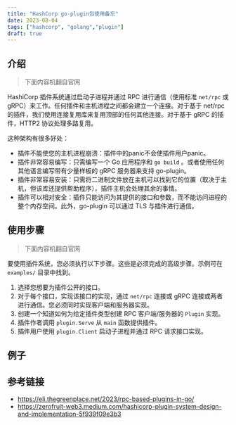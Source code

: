 ```yaml
---
title: "HashCorp go-plugin包使用备忘"
date: 2023-08-04
tags: ["hashcorp", "golang","plugin"]
draft: true
---
```

## 介绍

> 下面内容机翻自官网

HashiCorp 插件系统通过启动子进程并通过 RPC 进行通信（使用标准 `net/rpc` 或 gRPC）来工作。任何插件和主机进程之间都会建立一个连接。对于基于 net/rpc 的插件，我们使用连接复用库来复用顶部的任何其他连接。对于基于 gRPC 的插件，HTTP2 协议处理多路复用。

这种架构有很多好处：

- 插件不能使您的主机进程崩溃：插件中的panic不会使插件用户panic。
- 插件非常容易编写：只需编写一个 Go 应用程序和 `go build` 。或者使用任何其他语言编写带有少量样板的 gRPC 服务器来支持 go-plugin。
- 插件非常容易安装：只需将二进制文件放在主机可以找到它的位置（取决于主机，但该库还提供帮助程序），插件主机会处理其余的事情。
- 插件可以相对安全：插件只能访问为其提供的接口和参数，而不能访问进程的整个内存空间。此外，go-plugin 可以通过 TLS 与插件进行通信。

## 使用步骤

> 下面内容机翻自官网

要使用插件系统，您必须执行以下步骤。这些是必须完成的高级步骤。示例可在 `examples/` 目录中找到。

1. 选择您想要为插件公开的接口。
2. 对于每个接口，实现该接口的实现，通过 `net/rpc` 连接或 gRPC 连接或两者进行通信。您必须同时实现客户端和服务器实现。
3. 创建一个知道如何为给定插件类型创建 RPC 客户端/服务器的 `Plugin` 实现。
4. 插件作者调用 `plugin.Serve` 从 `main` 函数提供插件。
5. 插件用户使用 `plugin.Client` 启动子进程并通过 RPC 请求接口实现。

## 例子



## 参考链接
+ https://eli.thegreenplace.net/2023/rpc-based-plugins-in-go/
+ https://zerofruit-web3.medium.com/hashicorp-plugin-system-design-and-implementation-5f939f09e3b3
